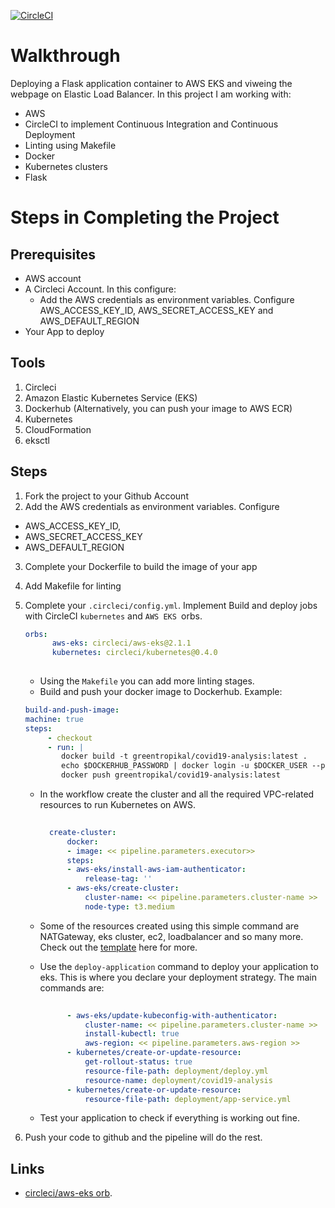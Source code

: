 [![CircleCI](https://circleci.com/gh/Muchezz/Covid19-analysis/tree/main.svg?style=svg)](https://circleci.com/gh/Muchezz/Covid19-analysis/tree/main)

# Walkthrough
Deploying a Flask application container to AWS EKS and viweing the webpage on Elastic Load Balancer.
In this project I am working with:

- AWS
- CircleCI to implement Continuous Integration and Continuous Deployment
- Linting using Makefile 
- Docker
- Kubernetes clusters
- Flask 

# Steps in Completing the Project 

## Prerequisites
- AWS account
- A Circleci Account. In this configure:
    - Add the AWS credentials as environment variables. Configure AWS_ACCESS_KEY_ID, AWS_SECRET_ACCESS_KEY and AWS_DEFAULT_REGION
- Your App to deploy

## Tools
1. Circleci
2. Amazon Elastic Kubernetes Service (EKS)
3. Dockerhub (Alternatively, you can push your image to AWS ECR)
4. Kubernetes
5. CloudFormation
6. eksctl

## Steps
1. Fork the project to your Github Account
2. Add the AWS credentials as environment variables. Configure 
 
  - AWS_ACCESS_KEY_ID, 
  - AWS_SECRET_ACCESS_KEY 
  - AWS_DEFAULT_REGION
 
3. Complete your Dockerfile to build the image of your app
4. Add Makefile for linting
5. Complete your  ``` .circleci/config.yml ```. Implement Build and deploy jobs with CircleCI `kubernetes` and `AWS EKS `orbs.

    ```yml 
    orbs:
          aws-eks: circleci/aws-eks@2.1.1
          kubernetes: circleci/kubernetes@0.4.0
          
    ```
    - Using the `Makefile` you can add more linting stages.
    - Build and push your docker image to Dockerhub. Example:
    ```yml
    build-and-push-image:
    machine: true
    steps:
         - checkout
         - run: |
            docker build -t greentropikal/covid19-analysis:latest .
            echo $DOCKERHUB_PASSWORD | docker login -u $DOCKER_USER --password-stdin
            docker push greentropikal/covid19-analysis:latest
    ```

    - In the workflow create the cluster and all the required VPC-related resources to run Kubernetes on AWS.
      ```yml
       
        create-cluster:
            docker:
            - image: << pipeline.parameters.executor>>
            steps:
            - aws-eks/install-aws-iam-authenticator:
                release-tag: ''
            - aws-eks/create-cluster:
                cluster-name: << pipeline.parameters.cluster-name >>
                node-type: t3.medium
        ```

    - Some of the resources created using this simple command are NATGateway, eks cluster, ec2,      loadbalancer and so many more. Check out the [template](template.yml) here for more.

    - Use the `deploy-application` command to deploy your application to eks. This is where you declare your deployment strategy. The main commands are:
      ```yml
        
            - aws-eks/update-kubeconfig-with-authenticator:
                cluster-name: << pipeline.parameters.cluster-name >>
                install-kubectl: true
                aws-region: << pipeline.parameters.aws-region >>
            - kubernetes/create-or-update-resource:
                get-rollout-status: true
                resource-file-path: deployment/deploy.yml
                resource-name: deployment/covid19-analysis
            - kubernetes/create-or-update-resource:
                resource-file-path: deployment/app-service.yml

        ```
    - Test your application to check if everything is working out fine.
6. Push your code to github and the pipeline will do the rest.


## Links
- [circleci/aws-eks orb](https://circleci.com/developer/orbs/orb/circleci/aws-eks).

